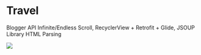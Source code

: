# Travel
Blogger API Infinite/Endless Scroll, RecyclerView + Retrofit + Glide, JSOUP Library HTML Parsing

<img src="http://gifimgs.com/res/1018/5bc6f7f7b23f0591629362.gif">
